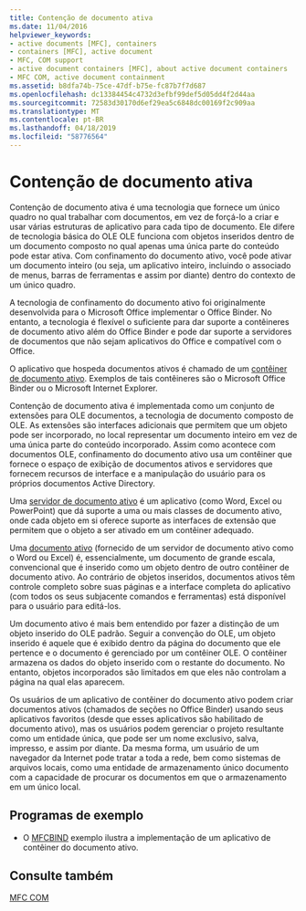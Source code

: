 ```yaml
---
title: Contenção de documento ativa
ms.date: 11/04/2016
helpviewer_keywords:
- active documents [MFC], containers
- containers [MFC], active document
- MFC, COM support
- active document containers [MFC], about active document containers
- MFC COM, active document containment
ms.assetid: b8dfa74b-75ce-47df-b75e-fc87b7f7d687
ms.openlocfilehash: dc13384454c4732d3efbf99def5d05dd4f2d44aa
ms.sourcegitcommit: 72583d30170d6ef29ea5c6848dc00169f2c909aa
ms.translationtype: MT
ms.contentlocale: pt-BR
ms.lasthandoff: 04/18/2019
ms.locfileid: "58776564"
---
```

# <a name="active-document-containment"></a>Contenção de documento ativa

Contenção de documento ativa é uma tecnologia que fornece um único quadro no qual trabalhar com documentos, em vez de forçá-lo a criar e usar várias estruturas de aplicativo para cada tipo de documento. Ele difere de tecnologia básica do OLE OLE funciona com objetos inseridos dentro de um documento composto no qual apenas uma única parte do conteúdo pode estar ativa. Com confinamento do documento ativo, você pode ativar um documento inteiro (ou seja, um aplicativo inteiro, incluindo o associado de menus, barras de ferramentas e assim por diante) dentro do contexto de um único quadro.

A tecnologia de confinamento do documento ativo foi originalmente desenvolvida para o Microsoft Office implementar o Office Binder. No entanto, a tecnologia é flexível o suficiente para dar suporte a contêineres de documento ativo além do Office Binder e pode dar suporte a servidores de documentos que não sejam aplicativos do Office e compatível com o Office.

O aplicativo que hospeda documentos ativos é chamado de um [contêiner de documento ativo](../mfc/active-document-containers.md). Exemplos de tais contêineres são o Microsoft Office Binder ou o Microsoft Internet Explorer.

Contenção de documento ativa é implementada como um conjunto de extensões para OLE documentos, a tecnologia de documento composto de OLE. As extensões são interfaces adicionais que permitem que um objeto pode ser incorporado, no local representar um documento inteiro em vez de uma única parte do conteúdo incorporado. Assim como acontece com documentos OLE, confinamento do documento ativo usa um contêiner que fornece o espaço de exibição de documentos ativos e servidores que fornecem recursos de interface e a manipulação do usuário para os próprios documentos Active Directory.

Uma [servidor de documento ativo](../mfc/active-document-servers.md) é um aplicativo (como Word, Excel ou PowerPoint) que dá suporte a uma ou mais classes de documento ativo, onde cada objeto em si oferece suporte as interfaces de extensão que permitem que o objeto a ser ativado em um contêiner adequado.

Uma [documento ativo](../mfc/active-documents.md) (fornecido de um servidor de documento ativo como o Word ou Excel) é, essencialmente, um documento de grande escala, convencional que é inserido como um objeto dentro de outro contêiner de documento ativo. Ao contrário de objetos inseridos, documentos ativos têm controle completo sobre suas páginas e a interface completa do aplicativo (com todos os seus subjacente comandos e ferramentas) está disponível para o usuário para editá-los.

Um documento ativo é mais bem entendido por fazer a distinção de um objeto inserido do OLE padrão. Seguir a convenção do OLE, um objeto inserido é aquele que é exibido dentro da página do documento que ele pertence e o documento é gerenciado por um contêiner OLE. O contêiner armazena os dados do objeto inserido com o restante do documento. No entanto, objetos incorporados são limitados em que eles não controlam a página na qual elas aparecem.

Os usuários de um aplicativo de contêiner do documento ativo podem criar documentos ativos (chamados de seções no Office Binder) usando seus aplicativos favoritos (desde que esses aplicativos são habilitado de documento ativo), mas os usuários podem gerenciar o projeto resultante como um entidade única, que pode ser um nome exclusivo, salva, impresso, e assim por diante. Da mesma forma, um usuário de um navegador da Internet pode tratar a toda a rede, bem como sistemas de arquivos locais, como uma entidade de armazenamento único documento com a capacidade de procurar os documentos em que o armazenamento em um único local.

## <a name="sample-programs"></a>Programas de exemplo

- O [MFCBIND](../overview/visual-cpp-samples.md) exemplo ilustra a implementação de um aplicativo de contêiner do documento ativo.

## <a name="see-also"></a>Consulte também

[MFC COM](../mfc/mfc-com.md)
